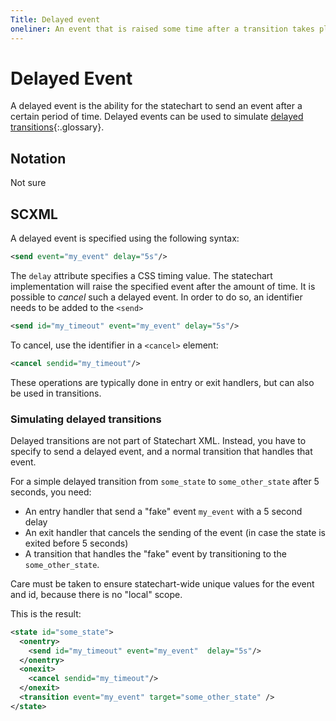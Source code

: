 ```yaml
---
Title: Delayed event
oneliner: An event that is raised some time after a transition takes place.
---
```


# Delayed Event

A delayed event is the ability for the statechart to send an event after a certain period of time.  Delayed events can be used to simulate [delayed transitions](delayed-transitions.html){:.glossary}.

## Notation

Not sure

## SCXML

A delayed event is specified using the following syntax:

```xml
<send event="my_event" delay="5s"/>
```

The `delay` attribute specifies a CSS timing value.  The statechart implementation will raise the specified event after the amount of time.  It is possible to _cancel_ such a delayed event.  In order to do so, an identifier needs to be added to the `<send>`

```xml
<send id="my_timeout" event="my_event" delay="5s"/>
```

To cancel, use the identifier in a `<cancel>` element:

```xml
<cancel sendid="my_timeout"/>
```

These operations are typically done in entry or exit handlers, but can also be used in transitions.

### Simulating delayed transitions

Delayed transitions are not part of Statechart XML.  Instead, you have to specify to send a delayed event, and a normal transition that handles that event.

For a simple delayed transition from `some_state` to `some_other_state` after 5 seconds, you need:

* An entry handler that send a "fake" event `my_event` with a 5 second delay
* An exit handler that cancels the sending of the event (in case the state is exited before 5 seconds)
* A transition that handles the "fake" event by transitioning to the `some_other_state`.

Care must be taken to ensure statechart-wide unique values for the event and id, because there is no "local" scope.

This is the result:


```xml
<state id="some_state">
  <onentry>
    <send id="my_timeout" event="my_event"  delay="5s"/>
  </onentry>
  <onexit>
    <cancel sendid="my_timeout"/>
  </onexit>
  <transition event="my_event" target="some_other_state" />
</state>
```
